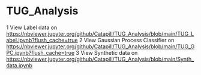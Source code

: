# TUG_Analysis
1 View Label data on https://nbviewer.jupyter.org/github/Catapill/TUG_Analysis/blob/main/TUG_Label.ipynb?flush_cache=true
2 View Gaussian Process Classifier on https://nbviewer.jupyter.org/github/Catapill/TUG_Analysis/blob/main/TUG_GPC.ipynb?flush_cache=true
3 View Synthetic data on https://nbviewer.jupyter.org/github/Catapill/TUG_Analysis/blob/main/Synth_data.ipynb

